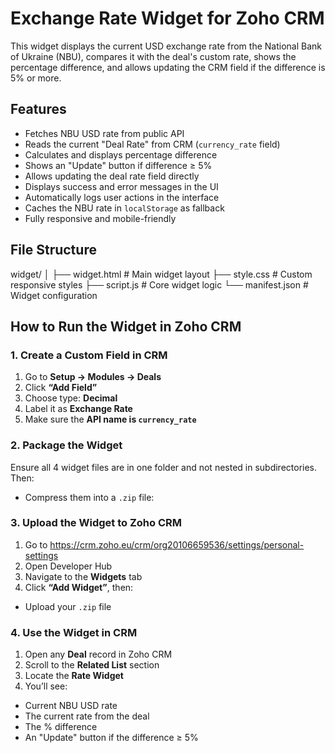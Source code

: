 # Exchange Rate Widget for Zoho CRM

This widget displays the current USD exchange rate from the National Bank of Ukraine (NBU), compares it with the deal's custom rate, shows the percentage difference, and allows updating the CRM field if the difference is 5% or more.

## Features

- Fetches NBU USD rate from public API
- Reads the current "Deal Rate" from CRM (`currency_rate` field)
- Calculates and displays percentage difference
- Shows an "Update" button if difference ≥ 5%
- Allows updating the deal rate field directly
- Displays success and error messages in the UI
- Automatically logs user actions in the interface
- Caches the NBU rate in `localStorage` as fallback
- Fully responsive and mobile-friendly


## File Structure

widget/
│
├── widget.html    # Main widget layout
├── style.css      # Custom responsive styles
├── script.js      # Core widget logic
└── manifest.json  # Widget configuration

## How to Run the Widget in Zoho CRM

### 1. Create a Custom Field in CRM

1. Go to **Setup → Modules → Deals**
2. Click **“Add Field”**
3. Choose type: **Decimal**
4. Label it as **Exchange Rate**
5. Make sure the **API name is `currency_rate`**

### 2. Package the Widget

Ensure all 4 widget files are in one folder and not nested in subdirectories. Then:

- Compress them into a `.zip` file:

### 3. Upload the Widget to Zoho CRM

1. Go to https://crm.zoho.eu/crm/org20106659536/settings/personal-settings
2. Open Developer Hub
3. Navigate to the **Widgets** tab
4. Click **“Add Widget”**, then:
 - Upload your `.zip` file

### 4. Use the Widget in CRM

1. Open any **Deal** record in Zoho CRM
2. Scroll to the **Related List** section
3. Locate the **Rate Widget**
4. You’ll see:
 - Current NBU USD rate
 - The current rate from the deal
 - The % difference
 - An "Update" button if the difference ≥ 5%
